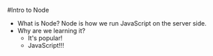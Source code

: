 #Intro to Node

* What is Node?
Node is how we run JavaScript on the server side.
* Why are we learning it?
  * It's popular!
  * JavaScript!!!
